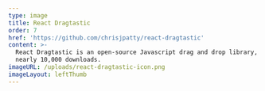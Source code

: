 ```yaml
---
type: image
title: React Dragtastic
order: 7
href: 'https://github.com/chrisjpatty/react-dragtastic'
content: >-
  React Dragtastic is an open-source Javascript drag and drop library, with
  nearly 10,000 downloads.
imageURL: /uploads/react-dragtastic-icon.png
imageLayout: leftThumb
---
```


